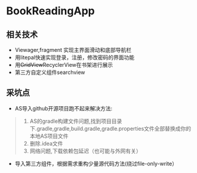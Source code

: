 # BookReadingApp
## 相关技术

* Viewager,fragment 实现主界面滑动和底部导航栏
* 用litepal快速实现登录，注册，修改密码的界面功能
* 用~~GridView~~RecyclerView在书架进行展示
* 第三方自定义组件searchview

## 采坑点

* AS导入github开源项目跑不起来解决方法:
> 1. AS的gradle构建文件问题,找到项目目录下.gradle,gradle,build.gradle,gradle.properties文件全部替换成你的本地AS项目文件
> 2. 删除.idea文件
> 3. 网络问题,下载依赖包延迟（也可能与外网有关）

* 导入第三方组件，根据需求重构少量源代码方法(绕过file-only-write）
